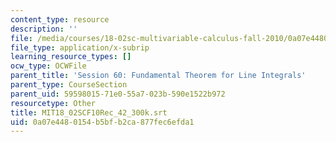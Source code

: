 ```yaml
---
content_type: resource
description: ''
file: /media/courses/18-02sc-multivariable-calculus-fall-2010/0a07e4480154b5bfb2ca877fec6efda1_MIT18_02SCF10Rec_42_300k.srt
file_type: application/x-subrip
learning_resource_types: []
ocw_type: OCWFile
parent_title: 'Session 60: Fundamental Theorem for Line Integrals'
parent_type: CourseSection
parent_uid: 59598015-71e0-55a7-023b-590e1522b972
resourcetype: Other
title: MIT18_02SCF10Rec_42_300k.srt
uid: 0a07e448-0154-b5bf-b2ca-877fec6efda1
---
```

